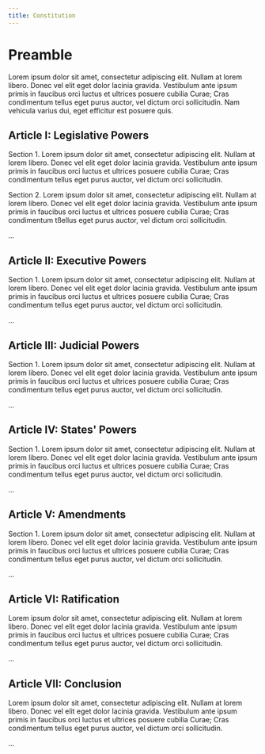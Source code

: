 ```yaml
---
title: Constitution
---
```


# Preamble

Lorem ipsum dolor sit amet, consectetur adipiscing elit. Nullam at lorem libero. Donec vel elit eget dolor lacinia gravida. Vestibulum ante ipsum primis in faucibus orci luctus et ultrices posuere cubilia Curae; Cras condimentum tellus eget purus auctor, vel dictum orci sollicitudin. Nam vehicula varius dui, eget efficitur est posuere quis.

## Article I: Legislative Powers

Section 1. Lorem ipsum dolor sit amet, consectetur adipiscing elit. Nullam at lorem libero. Donec vel elit eget dolor lacinia gravida. Vestibulum ante ipsum primis in faucibus orci luctus et ultrices posuere cubilia Curae; Cras condimentum tellus eget purus auctor, vel dictum orci sollicitudin.

Section 2. Lorem ipsum dolor sit amet, consectetur adipiscing elit. Nullam at lorem libero. Donec vel elit eget dolor lacinia gravida. Vestibulum ante ipsum primis in faucibus orci luctus et ultrices posuere cubilia Curae; Cras condimentum tßellus eget purus auctor, vel dictum orci sollicitudin.

...

## Article II: Executive Powers

Section 1. Lorem ipsum dolor sit amet, consectetur adipiscing elit. Nullam at lorem libero. Donec vel elit eget dolor lacinia gravida. Vestibulum ante ipsum primis in faucibus orci luctus et ultrices posuere cubilia Curae; Cras condimentum tellus eget purus auctor, vel dictum orci sollicitudin.

...

## Article III: Judicial Powers

Section 1. Lorem ipsum dolor sit amet, consectetur adipiscing elit. Nullam at lorem libero. Donec vel elit eget dolor lacinia gravida. Vestibulum ante ipsum primis in faucibus orci luctus et ultrices posuere cubilia Curae; Cras condimentum tellus eget purus auctor, vel dictum orci sollicitudin.

...

## Article IV: States' Powers

Section 1. Lorem ipsum dolor sit amet, consectetur adipiscing elit. Nullam at lorem libero. Donec vel elit eget dolor lacinia gravida. Vestibulum ante ipsum primis in faucibus orci luctus et ultrices posuere cubilia Curae; Cras condimentum tellus eget purus auctor, vel dictum orci sollicitudin.

...

## Article V: Amendments

Section 1. Lorem ipsum dolor sit amet, consectetur adipiscing elit. Nullam at lorem libero. Donec vel elit eget dolor lacinia gravida. Vestibulum ante ipsum primis in faucibus orci luctus et ultrices posuere cubilia Curae; Cras condimentum tellus eget purus auctor, vel dictum orci sollicitudin.

...

## Article VI: Ratification

Lorem ipsum dolor sit amet, consectetur adipiscing elit. Nullam at lorem libero. Donec vel elit eget dolor lacinia gravida. Vestibulum ante ipsum primis in faucibus orci luctus et ultrices posuere cubilia Curae; Cras condimentum tellus eget purus auctor, vel dictum orci sollicitudin.

...

## Article VII: Conclusion

Lorem ipsum dolor sit amet, consectetur adipiscing elit. Nullam at lorem libero. Donec vel elit eget dolor lacinia gravida. Vestibulum ante ipsum primis in faucibus orci luctus et ultrices posuere cubilia Curae; Cras condimentum tellus eget purus auctor, vel dictum orci sollicitudin.

...
